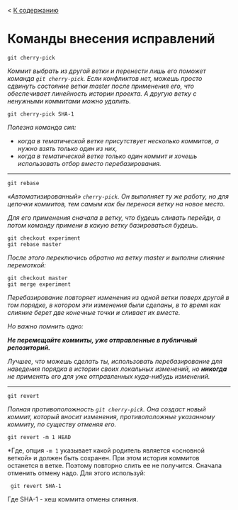 < [К содержанию](/readme.md)

Команды внесения исправлений
===

`git cherry-pick`

*Коммит выбрать из другой ветки и перенести лишь его поможет команда `git cherry-pick`. Если конфликтов нет, можешь просто сдвинуть состояние ветки master после применения его, что обеспечивает линейность истории проекта. А другую ветку с ненужными коммитами можно удалить.* 

    git cherry-pick SHA-1


<i>Полезна команда сия: 
-  когда в тематической ветке присутствует несколько коммитов, а нужно взять только один из них,
- когда в тематической ветке только один коммит и хочешь использовать отбор вместо перебазирования.</i>

***
`git rebase`

*«Автоматизированный» `cherry-pick`. Он выполняет ту же работу, но для цепочки коммитов, тем самым как бы перенося ветку на новое место.*

*Для его применения сначала в ветку, что будешь сливать перейди, а потом команду примени в какую ветку базироваться будешь.* 

    git checkout experiment
    git rebase master

*После этого переключись обратно на ветку master и выполни  слияние перемоткой:*

    git checkout master
    git merge experiment

*Перебазирование повторяет изменения из одной ветки поверх другой в том порядке, в котором эти изменения были сделаны, в то время как слияние берет две конечные точки и сливает их вместе.*

*Но важно помнить одно:* 

***Не перемещайте коммиты, уже отправленные в публичный репозиторий.***

*Лучшее, что можешь сделать ты, использовать перебазирование для наведения порядка в истории своих локальных изменений, но **никогда** не применять его для уже отправленных куда-нибудь изменений.*

---
`git revert`

*Полная противоположность `git cherry-pick`. Она создаст новый коммит, который вносит изменения, противоположные указанному коммиту, по существу отменяя его.*

    git revert -m 1 HEAD

*Где, опция `-m 1` указывает какой родитель является «основной веткой» и должен быть сохранен. При этом история коммитов останется в ветке. Поэтому повторно слить ее не получится. Сначала отменить отмену надо. Для этого используй:

     git revert SHA-1

Где SHA-1 - хеш коммита отмены слияния. 